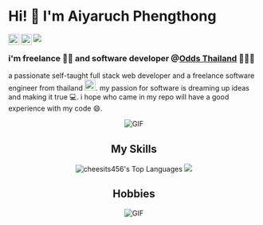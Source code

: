 # Hi! 👋 I'm Aiyaruch Phengthong 

<a href="https://www.instagram.com/aiyaruch"><img align="left" alt="Aiyaruch's Instagram" width="22px" src="https://raw.githubusercontent.com/hussainweb/hussainweb/main/icons/instagram.png" /></a>
<a href="https://web.facebook.com/AiyaruchAi/"><img align="left" alt="Aiyaruch's Facebook" width="22px" src="https://cdn.icon-icons.com/icons2/2108/PNG/512/facebook_icon_130940.png" /></a>
<img src="https://visitor-badge.glitch.me/badge?page_id=aiyaruch1320.aiyaruch1320" />

### i'm freelance 👦🏽 and software developer @<a href="https://www.facebook.com/Odde.Thailand">Odds Thailand</a>  🧑🏽‍💻
a passionate self-taught full stack web developer and a freelance software engineer from thailand <img src="https://user-images.githubusercontent.com/85955008/180252313-392767ea-055d-45ec-be2d-93439fba0cc5.png" width="22px" height="22px" />. my passion for software is dreaming up ideas and making it true 💻. i hope who came in my repo will have a good experience with my code 😄.

<div  align="center"><img alt="GIF" src="https://github.com/abhisheknaiidu/abhisheknaiidu/blob/master/code.gif?raw=true"/></div>

<h2 align="center">My Skills</h2>
<div align="center">
  <img src="https://cheesits456-readme-stats.vercel.app/api/top-langs?username=aiyaruch1320&layout=compact&card_width=275&hide=c,meson,makefile,python,m4" alt="cheesits456's Top Languages">     
  <img src="https://github-readme-stats.vercel.app/api?username=aiyaruch1320&show_icons=true&theme=radical" />
</div>

<h2 align="center">Hobbies</h2>
<div  align="center"><img alt="GIF" src="https://backend.codecrafters.io/progress/shell/0b390423-8c7a-437a-b018-5bbccbff8aeb"/></div>
